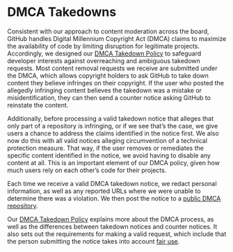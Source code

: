 # DMCA Takedowns

Consistent with our approach to content moderation across the board, GitHub handles Digital Millennium Copyright Act (DMCA) claims to maximize the availability of code by limiting disruption for legitimate projects. Accordingly, we designed our [DMCA Takedown Policy](https://docs.github.com/github/site-policy/dmca-takedown-policy) to safeguard developer interests against overreaching and ambiguous takedown requests. Most content removal requests we receive are submitted under the DMCA, which allows copyright holders to ask GitHub to take down content they believe infringes on their copyright. If the user who posted the allegedly infringing content believes the takedown was a mistake or misidentification, they can then send a counter notice asking GitHub to reinstate the content. 

Additionally, before processing a valid takedown notice that alleges that only part of a repository is infringing, or if we see that’s the case, we give users a chance to address the claims identified in the notice first. We also now do this with all valid notices alleging circumvention of a technical protection measure. That way, if the user removes or remediates the specific content identified in the notice, we avoid having to disable any content at all. This is an important element of our DMCA policy, given how much users rely on each other’s code for their projects.

Each time we receive a valid DMCA takedown notice, we redact personal information, as well as any reported URLs where we were unable to determine there was a violation. We then post the notice to a [public DMCA repository](https://github.com/github/dmca/).

Our [DMCA Takedown Policy](https://help.github.com/articles/dmca-takedown-policy/) explains more about the DMCA process, as well as the differences between takedown notices and counter notices. It also sets out the requirements for making a valid request, which include that the person submitting the notice takes into account [fair use](https://www.lumendatabase.org/topics/22).
